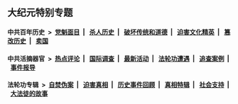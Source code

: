 ## 大纪元特别专题

#### 中共百年历史 &nbsp;>&nbsp; [党魁面目](indexes/nf1176107/README.md?05310430) &nbsp;| &nbsp; [杀人历史](indexes/nf1176106/README.md?05310430) &nbsp;| &nbsp; [破坏传统和道德](indexes/nf1176106/README.md?05310430) &nbsp;| &nbsp; [迫害文化精英](indexes/nf1176111/README.md?05310430) &nbsp;| &nbsp; [篡改历史](indexes/nf1176115/README.md?05310430) &nbsp;| &nbsp; [卖国](indexes/nf1176117/README.md?05310430) 

#### 中共活摘器官 &nbsp;>&nbsp; [热点评论](indexes/nf5879/README.md?05310430) &nbsp;| &nbsp; [国际调查](indexes/nf5947/README.md?05310430) &nbsp;| &nbsp; [最新活动](indexes/nf5883/README.md?05310430) &nbsp;| &nbsp; [法轮功遭遇](indexes/nf5881/README.md?05310430) &nbsp;| &nbsp; [追查案例](indexes/nf5880/README.md?05310430) &nbsp;| &nbsp; [事件报导](indexes/nf5877/README.md?05310430) 

#### 法轮功专辑 &nbsp;>&nbsp; [自焚伪案](indexes/nf5562/README.md?05310430) &nbsp;| &nbsp; [迫害真相](indexes/nf4379/README.md?05310430) &nbsp;| &nbsp; [历史事件回顾](indexes/nf5793/README.md?05310430) &nbsp;| &nbsp; [真相特辑](indexes/nf4389/README.md?05310430) &nbsp;| &nbsp; [社会支持](indexes/nf4386/README.md?05310430) &nbsp;| &nbsp; [大法徒的故事](indexes/nf1147481/README.md?05310430) 


